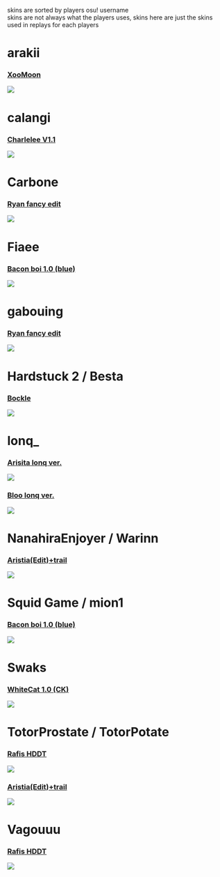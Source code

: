 <!-- a normal html comment -->
skins are sorted by players osu! username  
skins are not always what the players uses, skins here are just the skins used in replays for each players

# arakii
### [XooMoon](https://drive.google.com/file/d/1BB2DGyg1qxdChTnJLLExj4WxcLhqhZvU/view?usp=sharing)
![](https://osu.ppy.sh/ss/18471749/45bf)

# calangi
### [Charlelee V1.1](https://drive.google.com/file/d/1gnDguWIsTpGooiTnDXzezZQeRHSTN-76/view?usp=sharing)
![](https://osu.ppy.sh/ss/18461705/093f)

# Carbone
### [Ryan fancy edit](https://drive.google.com/file/d/1b6hyvzPNX7MYrp5fPg9oQT5H0eJWzjT4/view?usp=sharing)
![](https://osu.ppy.sh/ss/18442561/9e31)

# Fiaee
### [Bacon boi 1.0 (blue)](https://drive.google.com/file/d/1uoE6AS95c732TXt8gaBRFIE_Ku2I6MzB/view?usp=sharing)
![](https://osu.ppy.sh/ss/18454391/d34a)

# gabouing
### [Ryan fancy edit](https://drive.google.com/file/d/1KZ5OikamyXuI5ixusn93Zu61y2zniPtK/view?usp=sharing)
![](https://osu.ppy.sh/ss/18442561/9e31)

# Hardstuck 2 / Besta
### [Bockle](https://drive.google.com/file/d/1m2hVhHIY_2MFhggK-Y_16dYMtGMWN3jH/view?usp=sharing)
![](https://osu.ppy.sh/ss/18454382/f154)

# lonq_
### [Arisita lonq ver.](https://drive.google.com/file/d/1g82cJz1sqpCccI6rGbZ7pz-IlJaNjd9r/view?usp=sharing)
![](https://osu.ppy.sh/ss/18442528/f1cf)
### [Bloo lonq ver.](https://drive.google.com/file/d/1ERRH5NMtbWcMjLmqckkdToM48enIo53s/view?usp=sharing)
![](https://osu.ppy.sh/ss/18454450/3499)

# NanahiraEnjoyer / Warinn
### [Aristia(Edit)+trail](https://drive.google.com/file/d/1t7tTGImxMFWIIo6POIgOpR_kh0Iyw2TC/view?usp=sharing)
![](https://osu.ppy.sh/ss/18454401/fa30)

# Squid Game / mion1
### [Bacon boi 1.0 (blue)](https://drive.google.com/file/d/1YX073qL7G3ojs8yD9adhE9zVC8tEI88z/view?usp=sharing)
![](https://osu.ppy.sh/ss/18454391/d34a)

# Swaks
### [WhiteCat 1.0 (CK)](https://drive.google.com/file/d/1Gji4ZLUOq6nnkw4x05KOXMY71oMCy3P5/view?usp=sharing)
![](https://osu.ppy.sh/ss/18466053/a79b)

# TotorProstate / TotorPotate
### [Rafis HDDT](https://drive.google.com/file/d/1VrmAMBpN4ou1IQgMdwvjp8O_TsjrkiFG/view?usp=sharing)
![](https://osu.ppy.sh/ss/18454425/47e5)
### [Aristia(Edit)+trail](https://drive.google.com/file/d/1LKpRuZxtwCyyxVK6N0pMmgrGqAYVGZ76/view?usp=sharing)
![](https://osu.ppy.sh/ss/18454401/fa30)

# Vagouuu
### [Rafis HDDT](https://drive.google.com/file/d/1CaE2mMrRuAZcBz8O56gR7RCK4eMaVKQ1/view?usp=sharing)
![](https://osu.ppy.sh/ss/18454425/47e5)







